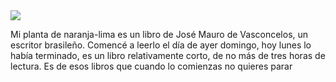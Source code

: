 <!--
.. title: Mi planta de naranja-lima
.. slug: mi-planta-de-naranja-lima
.. date: 2022-02-28 13:40:45 UTC-06:00
.. tags: 
.. category: 
.. link: 
.. description: 
.. type: text
-->

<img src="https://i.gr-assets.com/images/S/compressed.photo.goodreads.com/books/1312928956l/10200182.jpg">

Mi planta de naranja-lima es un libro de José Mauro de Vasconcelos, un escritor brasileño. Comencé a leerlo el día de ayer domingo, hoy lunes lo había terminado, es un libro relativamente corto, de no más de tres horas de lectura. Es de esos libros que cuando lo comienzas no quieres parar


